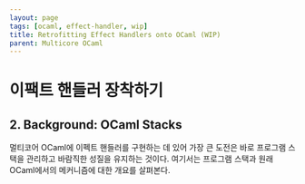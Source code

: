 ```yaml
---
layout: page
tags: [ocaml, effect-handler, wip]
title: Retrofitting Effect Handlers onto OCaml (WIP)
parent: Multicore OCaml
---
```


# 이팩트 핸들러 장착하기

## 2. Background: OCaml Stacks
 멀티코어 OCaml에 이펙트 핸들러를 구현하는 데 있어 가장 큰 도전은 바로
 프로그램 스택을 관리하고 바람직한 성질을 유지하는 것이다. 여기서는
 프로그램 스택과 원래 OCaml에서의 메커니즘에 대한 개요를 살펴본다.
